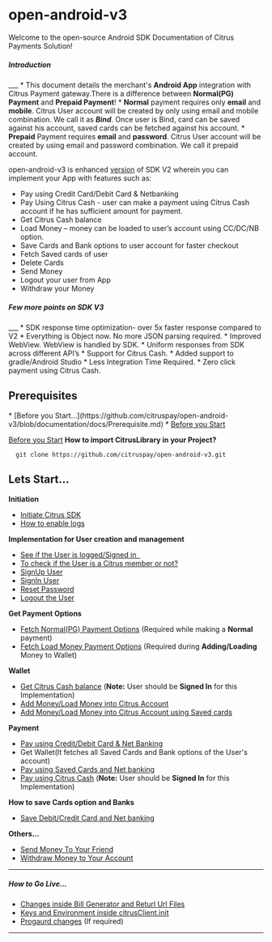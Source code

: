 # open-android-v3

Welcome to the open-source Android SDK Documentation of Citrus Payments Solution!

<h5>Introduction</h5>
___
* This document details the merchant's <b>Android App</b> integration with Citrus Payment gateway.There is a difference between <b>Normal(PG) Payment</b> and <b>Prepaid Payment</b>!
* <b>Normal</b> payment requires only <b>email</b> and <b>mobile</b>. Citrus User account will be created by only using email and mobile combination. We call it as <b><i>Bind</i></b>. Once user is Bind, card can be saved against his account, saved cards can be fetched against his account.
* <b>Prepaid</b> Payment requires <b>email</b> and <b>password</b>. Citrus User account will be created by using email and password combination. We call it prepaid account.

open-android-v3 is enhanced [version](https://github.com/citruspay/open-android-v3/blob/documentation/docs/Version%20History.md) of SDK V2 wherein you can implement your App with features such as:

* Pay using Credit Card/Debit Card & Netbanking 
* Pay Using Citrus Cash - user can make a payment using Citrus Cash account if he has sufficient amount for payment. 
* Get Citrus Cash balance
* Load Money – money can be loaded to user’s account using CC/DC/NB option.
* Save Cards and Bank options to user account for faster checkout
* Fetch Saved cards of user
* Delete Cards
* Send Money
* Logout your user from App
* Withdraw your Money

<h5>Few more points on SDK V3</h5>
___
   * SDK response time optimization-  over 5x faster response compared to V2
   * Everything is Object now. No more JSON parsing required.
   * Improved WebView. WebView is handled by SDK.  
   * Uniform responses from SDK across different API’s
   * Support for Citrus Cash.
   * Added support to gradle/Android Studio
   * Less Integration Time Required.
   * Zero click payment using Citrus Cash.

<h2> Prerequisites </h2>
* [Before you Start...](https://github.com/citruspay/open-android-v3/blob/documentation/docs/Prerequisite.md)
* <a href="https://github.com/citruspay/open-android-v3/blob/documentation/docs/Prerequisite.md" target="_blank">Before you Start</a>

<a href="http://example.com/" target="_blank">Before you Start</a>
<b> How to import CitrusLibrary in your Project? </b>

      git clone https://github.com/citruspay/open-android-v3.git

<h2>Lets Start...</h2>

<b>Initiation</b>
* [Initiate Citrus SDK](https://github.com/citruspay/open-android-v3/blob/documentation/docs/InitSDK.md)
* [How to enable logs](https://github.com/citruspay/open-android-v3/blob/documentation/docs/enable%20logs%20.md)

<b> Implementation for User creation and management </b>

* [See if the User is logged/Signed in  ](https://github.com/citruspay/open-android-v3/blob/documentation/docs/isUserSignedIn.md)
* [To check if the User is a Citrus member or not?](https://github.com/citruspay/open-android-v3/blob/documentation/docs/isCitrusMember.md)
* [SignUp User](https://github.com/citruspay/open-android-v3/blob/documentation/docs/Sign%20Up%20User.md)
* [SignIn User](https://github.com/citruspay/open-android-v3/blob/documentation/docs/Sign%20In%20User.md) 
* [Reset Password](https://github.com/citruspay/open-android-v3/blob/documentation/docs/Reset%20Password.md)
* [Logout the User](https://github.com/citruspay/open-android-v3/blob/documentation/docs/Logout.md)

<b> Get Payment Options</b>
* [Fetch Normal(PG) Payment Options](https://github.com/citruspay/open-android-v3/blob/documentation/docs/Fetch%20payment%20options.md) (Required while making a <b>Normal</b> payment)
* [Fetch Load Money Payment Options](https://github.com/citruspay/open-android-v3/blob/documentation/docs/fetch%20load%20money%20options.md) (Required during <b>Adding/Loading</b> Money to Wallet)

<b>Wallet</b>
* [Get Citrus Cash balance](https://github.com/citruspay/open-android-v3/blob/documentation/docs/Get%20Balance.md) (<b>Note:</b> User should be <b>Signed In</b> for this Implementation)
* [Add Money/Load Money into Citrus Account](https://github.com/citruspay/open-android-v3/blob/documentation/docs/Load%20Money.md)
* [Add Money/Load Money into Citrus Account using Saved cards](https://github.com/citruspay/open-android-v3/blob/documentation/docs/Load%20using%20Saved%20Card%20&%20Net%20bank.md)

<b>Payment</b>
* [Pay using Credit/Debit Card & Net Banking](https://github.com/citruspay/open-android-v3/blob/documentation/docs/CC%20%2CDC%20%2CNB%20Direct%20Payment.md)
* Get Wallet(It fetches all Saved Cards and Bank options of the User's account)
* [Pay using Saved Cards and Net banking](https://github.com/citruspay/open-android-v3/blob/documentation/docs/Pay%20Using%20Saved%20Cards%20and%20Bank.md)
* [Pay using Citrus Cash](https://github.com/citruspay/open-android-v3/blob/documentation/docs/Pay%20using%20Citrus%20Cash.md) (<b>Note:</b> User should be <b>Signed In</b> for this Implementation)

<b>How to save Cards option and Banks</b>
* [Save Debit/Credit Card and Net banking](https://github.com/citruspay/open-android-v3/blob/documentation/docs/Save%20payment%20option.md)

<b>Others...</b>
* [Send Money To Your Friend](https://github.com/citruspay/open-android-v3/blob/documentation/docs/Send%20Money.md)
* [Withdraw Money to Your Account](https://github.com/citruspay/open-android-v3/blob/documentation/docs/Withdraw.md)

___
<h5>How to Go Live...</h5>

* [Changes inside Bill Generator and Returl Url Files](https://github.com/citruspay/open-android-v3/blob/documentation/docs/Backend%20Files%20Changes.md) 
* [Keys and Environment inside citrusClient.init](https://github.com/citruspay/open-android-v3/blob/documentation/docs/Go%20Live.md)
* [Progaurd changes](https://github.com/citruspay/open-android-v3/blob/documentation/docs/Progaurd%20changes.md) (If required)


___


